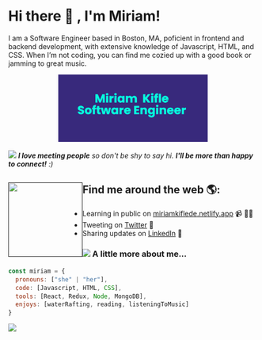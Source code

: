 # Hi there 👋 ,  I'm Miriam!

<p> 
I am a Software Engineer based in Boston, MA, poficient in frontend and backend development, with extensive knowledge of Javascript, HTML, and CSS. When I’m not coding, you can find me cozied up with a good book or jamming to great music.
</p> 

<p align="center">
  <img width="60%" height="20%" src="banner.png">
</p>


<img src="https://media.giphy.com/media/LnQjpWaON8nhr21vNW/giphy.gif" width="60"> <em><b>I love meeting people</b> so don't be shy to say hi. <b>I'll be more than happy to connect!</b> :)</em>



## Find me around the web 🌎: <a href=""><img align="left" width="150" height="150" src="https://media.giphy.com/media/ieyl9zmCjO4b4t6qoY/giphy.gif"></a>
- Learning in public on <a href="https://miriamkifledev.netlify.app/">miriamkiflede.netlify.app</a> 📹 ✍🏾
- Tweeting on <a href="https://twitter.com/miriamkifle"> Twitter</a> 🏓
- Sharing updates on <a href="https://www.linkedin.com/in/miriam-kifle/">LinkedIn</a> 💼

### <img src="https://media.giphy.com/media/VgCDAzcKvsR6OM0uWg/giphy.gif" width="50"> A little more about me...  

```javascript
const miriam = {
  pronouns: ["she" | "her"], 
  code: [Javascript, HTML, CSS],
  tools: [React, Redux, Node, MongoDB], 
  enjoys: [waterRafting, reading, listeningToMusic]
}
```


  ![](https://komarev.com/ghpvc/?username=MiriamKifle&style=flat-square)

<!--
**MiriamKifle/MiriamKifle** is a ✨ _special_ ✨ repository because its `README.md` (this file) appears on your GitHub profile.

Here are some ideas to get you started:

- 🔭 I’m currently working on ...
- 🌱 I’m currently learning ...
- 👯 I’m looking to collaborate on ...
- 🤔 I’m looking for help with ...
- 💬 Ask me about ...
- 📫 How to reach me: ...
- 😄 Pronouns: ...
- ⚡ Fun fact: ...
-->

